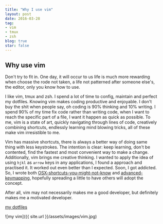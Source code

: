 ```yaml
---
title: "Why I use vim"
layout: post
date: 2016-03-28 
tag:
- vim 
- tmux
- zsh
blog: true
star: false
---
```


## Why use vim

Don't try to fit in. One day, it will occur to us life is much more rewarding when choose the rode not taken, a life not patterned after
someone else's, the editor, only you know how to use.

I like vim, tmux and zsh. I spend a lot of time to config, maintain and perfect my dotfiles. Knowing vim makes coding productive and enjoyable.
I don't buy the shit when people say, oh coding is 90% thinking and 10% writing. I spend 90% of my time fix code rather than writing code, when I 
want to reach the specific part of a file, I want it happen as quick as possible. To me, vim is a state of art, quickly navigating through lines of code,
creatively combining shortcuts, endlessly learning mind blowing tricks, all of these make vim irresistible to me.

Vim has massive shortcuts, there is always a better way of doing same thing with less keystrokes. The intention is clear: keep learning,
don't be contented, find the fastest and most convenient way to make a change. Additionally, vim brings me creative thinking. 
I wanted to apply the idea of using `hjkl` as `arrow` keys in any applications, I found a approach and practised it.
It worked out even better than I expected. Soon, I got addicted. 
So, I wrote both [OSX-shortcuts-you-might-not-know](http://www.cyfyifanchen.com/osx-shortcuts/) and
[advanced-keymapping](http://www.cyfyifanchen.com/advanced-keymapping/), hopefully spreading a little to have others will adopt the concept.

After all, vim may not necessarily makes me a good developer, but definitely makes me a motivated developer.

[my dotfiles](https://github.com/yifanchen/dotfiles)

![my vim]({{ site.url }}/assets/images/vim.jpg)



